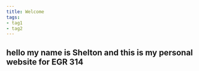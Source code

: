 ```yaml
---
title: Welcome
tags:
- tag1
- tag2
---
```

## hello my name is Shelton and this is my personal website for EGR 314
